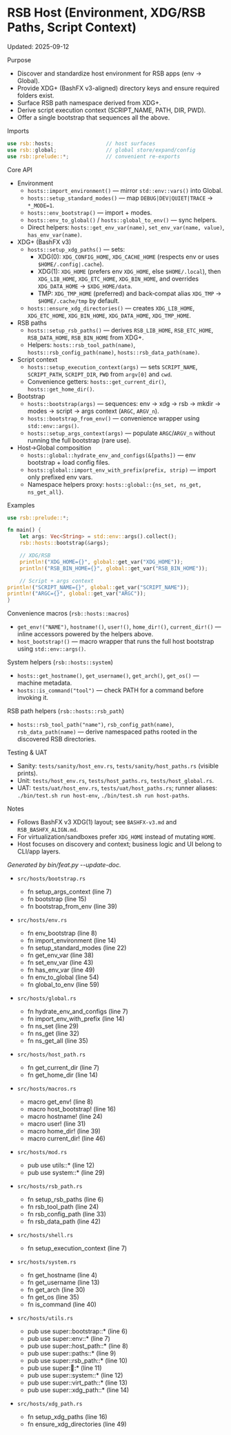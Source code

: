 # RSB Host (Environment, XDG/RSB Paths, Script Context)

Updated: 2025-09-12

Purpose
- Discover and standardize host environment for RSB apps (env → Global).
- Provide XDG+ (BashFX v3-aligned) directory keys and ensure required folders exist.
- Surface RSB path namespace derived from XDG+.
- Derive script execution context (SCRIPT_NAME, PATH, DIR, PWD).
- Offer a single bootstrap that sequences all the above.

Imports
```rust
use rsb::hosts;                 // host surfaces
use rsb::global;                // global store/expand/config
use rsb::prelude::*;            // convenient re-exports
```

Core API
- Environment
  - `hosts::import_environment()` — mirror `std::env::vars()` into Global.
  - `hosts::setup_standard_modes()` — map `DEBUG|DEV|QUIET|TRACE` → `*_MODE=1`.
  - `hosts::env_bootstrap()` — import + modes.
  - `hosts::env_to_global()` / `hosts::global_to_env()` — sync helpers.
  - Direct helpers: `hosts::get_env_var(name)`, `set_env_var(name, value)`, `has_env_var(name)`.
- XDG+ (BashFX v3)
  - `hosts::setup_xdg_paths()` — sets:
    - XDG(0): `XDG_CONFIG_HOME`, `XDG_CACHE_HOME` (respects env or uses `$HOME/.config|.cache`).
    - XDG(1): `XDG_HOME` (prefers env `XDG_HOME`, else `$HOME/.local`), then
      `XDG_LIB_HOME`, `XDG_ETC_HOME`, `XDG_BIN_HOME`, and overrides `XDG_DATA_HOME` → `$XDG_HOME/data`.
    - TMP: `XDG_TMP_HOME` (preferred) and back‑compat alias `XDG_TMP` → `$HOME/.cache/tmp` by default.
  - `hosts::ensure_xdg_directories()` — creates `XDG_LIB_HOME`, `XDG_ETC_HOME`, `XDG_BIN_HOME`, `XDG_DATA_HOME`, `XDG_TMP_HOME`.
- RSB paths
  - `hosts::setup_rsb_paths()` — derives `RSB_LIB_HOME`, `RSB_ETC_HOME`, `RSB_DATA_HOME`, `RSB_BIN_HOME` from XDG+.
  - Helpers: `hosts::rsb_tool_path(name)`, `hosts::rsb_config_path(name)`, `hosts::rsb_data_path(name)`.
- Script context
  - `hosts::setup_execution_context(args)` — sets `SCRIPT_NAME`, `SCRIPT_PATH`, `SCRIPT_DIR`, `PWD` from `argv[0]` and `cwd`.
  - Convenience getters: `hosts::get_current_dir()`, `hosts::get_home_dir()`.
- Bootstrap
  - `hosts::bootstrap(args)` — sequences: env → xdg → rsb → mkdir → modes → script → args context (`ARGC`, `ARGV_n`).
  - `hosts::bootstrap_from_env()` — convenience wrapper using `std::env::args()`.
  - `hosts::setup_args_context(args)` — populate `ARGC`/`ARGV_n` without running the full bootstrap (rare use).
- Host→Global composition
  - `hosts::global::hydrate_env_and_configs(&[paths])` — env bootstrap + load config files.
  - `hosts::global::import_env_with_prefix(prefix, strip)` — import only prefixed env vars.
  - Namespace helpers proxy: `hosts::global::{ns_set, ns_get, ns_get_all}`.

Examples
```rust
use rsb::prelude::*;

fn main() {
    let args: Vec<String> = std::env::args().collect();
    rsb::hosts::bootstrap(&args);

    // XDG/RSB
    println!("XDG_HOME={}", global::get_var("XDG_HOME"));
    println!("RSB_BIN_HOME={}", global::get_var("RSB_BIN_HOME"));

    // Script + args context
println!("SCRIPT_NAME={}", global::get_var("SCRIPT_NAME"));
println!("ARGC={}", global::get_var("ARGC"));
}
```

Convenience macros (`rsb::hosts::macros`)
- `get_env!("NAME")`, `hostname!()`, `user!()`, `home_dir!()`, `current_dir!()` — inline accessors powered by the helpers above.
- `host_bootstrap!()` — macro wrapper that runs the full host bootstrap using `std::env::args()`.

System helpers (`rsb::hosts::system`)
- `hosts::get_hostname()`, `get_username()`, `get_arch()`, `get_os()` — machine metadata.
- `hosts::is_command("tool")` — check PATH for a command before invoking it.

RSB path helpers (`rsb::hosts::rsb_path`)
- `hosts::rsb_tool_path("name")`, `rsb_config_path(name)`, `rsb_data_path(name)` — derive namespaced paths rooted in the discovered RSB directories.

Testing & UAT
- Sanity: `tests/sanity/host_env.rs`, `tests/sanity/host_paths.rs` (visible prints).
- Unit: `tests/host_env.rs`, `tests/host_paths.rs`, `tests/host_global.rs`.
- UAT: `tests/uat/host_env.rs`, `tests/uat/host_paths.rs`; runner aliases: `./bin/test.sh run host-env`, `./bin/test.sh run host-paths`.

Notes
- Follows BashFX v3 XDG(1) layout; see `BASHFX-v3.md` and `RSB_BASHFX_ALIGN.md`.
- For virtualization/sandboxes prefer `XDG_HOME` instead of mutating `HOME`.
- Host focuses on discovery and context; business logic and UI belong to CLI/app layers.

<!-- feat:host -->

_Generated by bin/feat.py --update-doc._

* `src/hosts/bootstrap.rs`
  - fn setup_args_context (line 7)
  - fn bootstrap (line 15)
  - fn bootstrap_from_env (line 39)

* `src/hosts/env.rs`
  - fn env_bootstrap (line 8)
  - fn import_environment (line 14)
  - fn setup_standard_modes (line 22)
  - fn get_env_var (line 38)
  - fn set_env_var (line 43)
  - fn has_env_var (line 49)
  - fn env_to_global (line 54)
  - fn global_to_env (line 59)

* `src/hosts/global.rs`
  - fn hydrate_env_and_configs (line 7)
  - fn import_env_with_prefix (line 14)
  - fn ns_set (line 29)
  - fn ns_get (line 32)
  - fn ns_get_all (line 35)

* `src/hosts/host_path.rs`
  - fn get_current_dir (line 7)
  - fn get_home_dir (line 14)

* `src/hosts/macros.rs`
  - macro get_env! (line 8)
  - macro host_bootstrap! (line 16)
  - macro hostname! (line 24)
  - macro user! (line 31)
  - macro home_dir! (line 39)
  - macro current_dir! (line 46)

* `src/hosts/mod.rs`
  - pub use utils::* (line 12)
  - pub use system::* (line 29)

* `src/hosts/rsb_path.rs`
  - fn setup_rsb_paths (line 6)
  - fn rsb_tool_path (line 24)
  - fn rsb_config_path (line 33)
  - fn rsb_data_path (line 42)

* `src/hosts/shell.rs`
  - fn setup_execution_context (line 7)

* `src/hosts/system.rs`
  - fn get_hostname (line 4)
  - fn get_username (line 13)
  - fn get_arch (line 30)
  - fn get_os (line 35)
  - fn is_command (line 40)

* `src/hosts/utils.rs`
  - pub use super::bootstrap::* (line 6)
  - pub use super::env::* (line 7)
  - pub use super::host_path::* (line 8)
  - pub use super::paths::* (line 9)
  - pub use super::rsb_path::* (line 10)
  - pub use super::shell::* (line 11)
  - pub use super::system::* (line 12)
  - pub use super::virt_path::* (line 13)
  - pub use super::xdg_path::* (line 14)

* `src/hosts/xdg_path.rs`
  - fn setup_xdg_paths (line 16)
  - fn ensure_xdg_directories (line 49)

<!-- /feat:host -->

